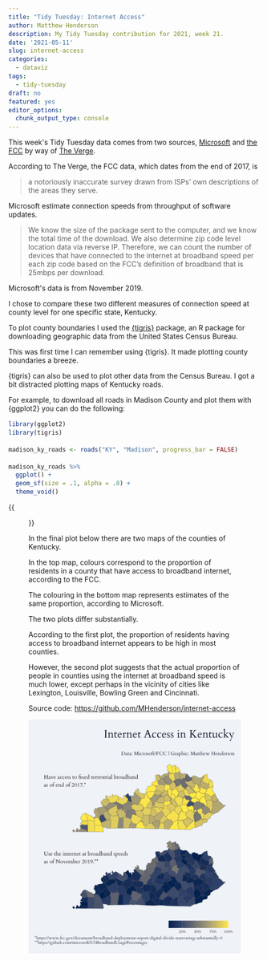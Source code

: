 ```yaml
---
title: "Tidy Tuesday: Internet Access"
author: Matthew Henderson
description: My Tidy Tuesday contribution for 2021, week 21.
date: '2021-05-11'
slug: internet-access
categories:
  - dataviz
tags:
  - tidy-tuesday
draft: no
featured: yes
editor_options: 
  chunk_output_type: console
---
```




This week's Tidy Tuesday data comes from two sources,
[Microsoft](https://github.com/microsoft/USBroadbandUsagePercentages)
and
[the FCC](https://www.fcc.gov/document/broadband-deployment-report-digital-divide-narrowing-substantially-0)
by way of
[The Verge](https://www.theverge.com/22418074/broadband-gap-america-map-county-microsoft-data).

According to The Verge,
the FCC data,
which dates from
the end of 2017,
is

> a notoriously inaccurate survey drawn from ISPs’
> own descriptions of the areas they serve.

Microsoft estimate
connection speeds
from throughput of
software updates.

> We know the size of the package sent to the computer,
> and we know the total time of the download. We also
> determine zip code level location data via reverse IP.
> Therefore, we can count the number of devices that have
> connected to the internet at broadband speed per each
> zip code based on the FCC’s definition of broadband
> that is 25mbps per download.

Microsoft's data is from
November 2019.

I chose
to compare these two
different measures
of connection speed
at county level
for one specific state,
Kentucky.

To plot county boundaries
I used the
[{tigris}](https://cran.r-project.org/web/packages/tigris/index.html)
package,
an R package
for downloading geographic data
from the
United States Census Bureau.

This was first time
I can remember
using {tigris}.
It made plotting
county boundaries
a breeze.

{tigris} can also
be used to plot
other data from the Census Bureau.
I got a bit
distracted plotting maps
of Kentucky roads.

For example,
to download all
roads in Madison County
and plot them with {ggplot2}
you can do the following:


```r
library(ggplot2)
library(tigris)

madison_ky_roads <- roads("KY", "Madison", progress_bar = FALSE)

madison_ky_roads %>%
  ggplot() +
  geom_sf(size = .1, alpha = .8) +
  theme_void()
```

{{<figure src="figure/madison_ky_roads_plot-1.png" alt="A plot of roads in Madison County, Kentucky." caption="Roads of Madison County, Ky." width="600">}}

In the final plot below there
are two maps of the
counties of Kentucky.

In the top map,
colours correspond
to the proportion of residents
in a county that have
access to broadband internet,
according to the FCC.

The colouring in the
bottom map
represents estimates
of the same proportion,
according to Microsoft.

The two plots
differ substantially.

According to the first plot,
the proportion of residents
having access to broadband internet
appears to be high
in most counties.

However,
the second plot
suggests that the
actual proportion
of people in counties
using the internet
at broadband speed
is much lower,
except perhaps in the vicinity
of cities like
Lexington,
Louisville,
Bowling Green
and Cincinnati.

Source code: https://github.com/MHenderson/internet-access

![A plot comparing different ways of measuring internet access for people living in Kentucky](https://raw.githubusercontent.com/MHenderson/internet-access/master/internet-access.png)
